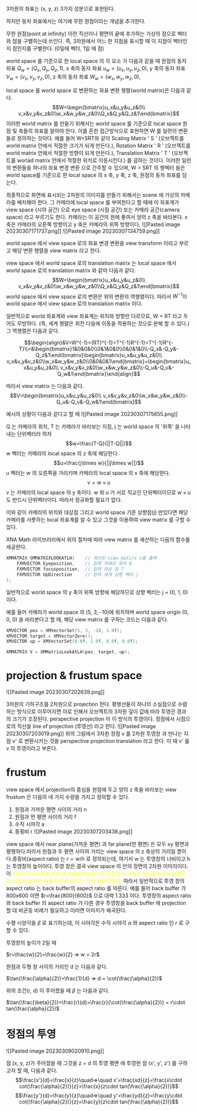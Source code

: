 3차원의 좌표는 (x, y, z) 3가지 성분으로 표현된다.

하지만 동차 좌표에서는 여기에 무한 원점이라는 개념을 추가한다.

무한 원점(point at infinity) 이란 직선이나 평면의 끝에 추가하는 가상의 점으로 벡터와 점을 구별하는데 쓰인다. 즉, 3차원에서 어느 한 지점을 표시할 때 이 지점이 벡터인지 점인지를 구별한다. (0일때 벡터, 1일 때 점)

world space 를 기준으로 한 local space 의 각 요소 가 다음과 같을 때
원점의 동자 좌표 $Q_w=(Q_x, Q_y, Q_z,1)$,
x 축의 동자 좌표 $u_w=(u_x, u_y, u_z,0)$,
y 축의 동자 좌표 $V_w=(v_x, v_y, v_z,0)$,
z 축의 동자 좌표 $W_w=(w_x, w_y, w_z,0)$,

local space 를 world space 로 변환하는 좌표 변환 행렬(world matrix)은 다음과 같다.
$$W=\begin{bmatrix}u_x&u_y&u_z&0\\ v_x&v_y&v_z&0\\w_x&w_y&w_z&0\\Q_x&Q_y&Q_z&1\end{bmatrix}$$
이러한 world matrix 를 만들기 위해서는 world space 를 기준으로 local space 원점 및 축들의 좌표를 알아야 한다. 이를 흔한 접근방식으로 표현하면 W 를 일련의 변환들로 정의하는 것이다. 예를 들어 W=SRT와 같이 Scaling Matrix ' S ' (오브젝트를 world matrix 안에서 적절한 크기가 되게 만든다.), Rotation Matrix ' R ' (오브젝트를 world matrix 안에서 적절한 방향이 되게 만든다.), Translation Matrix ' T ' (오브젝트를 worlad matrix 안에서 적절한 위치로 이동시킨다.) 를 곱하는 것이다. 이러한 일련의 변환들을 하나의 좌표 변경 변환 으로 간주할 수 있으며, W = SRT 의 행벡터 들은 world space를 기준으로 한 local space 의 x 축, y 축, z 축, 원점의 동차 좌표를 담는다.

최종적으로 화면에 표시되는 2차원의 이미지를 만들기 위해서는 scene 에 가상의 카메라를 배치해야 한다. 그 카메라에 local space 를 부여한다고 할 때에 이 좌표계가 view space (시야 공간) 으로 eye space (시점 공간) 또는 카메라 공간(camera space) 라고 부르기도 한다. 카메라는 이 공간의 원에 좋여서 양의 z 축을 바라본다. x 축은 카메라의 오른쪽 방향이고 y 축은 카메라의 위쪽 방향이다.
![[Pasted image 20230307171737.png]]
![[Pasted image 20230307134759.png]]

world space 에서 view space 로의 좌표 변경 변환을 view transform 이라고 부르고 해당 변환 행렬을 view matrix 라고 한다.

view space 에서 world space 로의 translation matrix 는 local space 에서 world space 로의 translation matrix 와 같아 다음과 같다.
$$W=\begin{bmatrix}u_x&u_y&u_z&0\\ v_x&v_y&v_z&0\\w_x&w_y&w_z&0\\Q_x&Q_y&Q_z&1\end{bmatrix}$$
world space 에서 view space 로의 변환은 위의 변환의 역행렬이다. 따라서 $W^{-1}$이 world space 에서 view space 로의 translation matrix 이다.

일반적으로 world 좌표계와 view 좌표계는 위치와 방향만 다르므로, W = RT 라고 두어도 무방하다. (즉, 세계 행렬은 회전 다음에 이동을 적용하는 것으로 분해 할 수 있다.) 그 역행렬은 다음과 같다.

$$\begin{align}&V=W^{-1}=(RT)^{-1}=T^{-1}R^{-1}=T^{-1}R^{-T}\\=&\begin{bmatrix}1&0&0&0\\0&1&0&0\\0&0&1&0\\-Q_x&-Q_y&-Q_z&1\end{bmatrix}\begin{bmatrix}u_x&u_y&u_z&0\\ v_x&v_y&v_z&0\\w_x&w_y&w_z&0\\0&0&0&1\end{bmatrix}=\begin{bmatrix}u_x&u_y&u_z&0\\ v_x&v_y&v_z&0\\w_x&w_y&w_z&0\\-Q_u&-Q_v&-Q_w&1\end{bmatrix}\end{align}$$

따라서 view matrix 는 다음과 같다.
$$V=\begin{bmatrix}u_x&u_y&u_z&0\\ v_x&v_y&v_z&0\\w_x&w_y&w_z&0\\-Q_u&-Q_v&-Q_w&1\end{bmatrix}$$

예시의 상황이 다음과 같다고 할 때
![[Pasted image 20230307175655.png]]

Q 는 카메라의 위치, T 는 카메라가 바라보는 지점, j 는 world space 의 '위쪽' 을 나타내는 단위벡터라 하자
$$w=\frac{T-Q}{||T-Q||}$$
w 벡터는 카메라의 local space 의 z 축에 해당한다.
$$u=\frac{j\times w}{||j\times w||}$$
u 벡터는 w 의 오른쪽을 가리키며 카메라의 local space 의 x 축에 해당한다.
$$v=w\times u$$
v 는 카메라의 local space 의 y 축이다. w 와 u 가 서로 직교인 단위벡터이므로  $w\times u$ 도 반드시 단위벡터이다. 따라서 정규화할 필요가 없다.

이와 같이 카메라의 위치와 대상점 그리고 world space 기준 상향점(j) 만있다면 해당 카메라를 서룻하는 local 좌표계를 알 수 있고 그것을 이용하여 view matrix 를 구할 수 있다.

XNA Math 라이브러리에서 위의 절차에 따라 view matrix 를 셰산하는 다음의 함수를 세공한다.
```c++
XMMATRIX SMMATRIXLOOKATLH(    // 계산된 view matirx v를 출력
	FXMVECTOR Eyeposition,    // 입력 카메라 위치 Q
	FXMVECTOR focusposition,  // 입력 대상 점 T
	FXMVECTOR UpDirection     // 입력 세계 상향 벡터 j
);
```

일반적으로 world space 의 y 축이 위쪽 방향에 해당하므로 상향 벡터는 j = (0, 1, 0) 이다. 

예를 들어 카메라가 world space 의 (5, 3, -10)에 위치하며 world space origin  (0, 0, 0) 을 바라본다고 할 때, 해당 view matrix 를 구하는 코드는 다음과 같다.
```c++
XMVECTOR pos = XMVectorSet(5, 3, -10, 1.0f);
XMVECTOR target = XMVectorZero();
XMVECTOR up = XMVectorSet(0.0f, 1.0f, 0.0f, 0.0f);

XMMATRIX V = XMMatrixLookAtLH(pos, target, up);
```

# projection & frustum space

![[Pasted image 20230307202639.png]]

3차원의 기하구조를 2차원으로 projection 한다. 평행선들이 하나의 소실점으로 수렴하는 방식으로 이루어지면 이로 인해서 오브젝트의 3차원 깊이 값에 따라 투영괸 경과 의 크기가 조정된다. perspective projection 이 이 방식의 투영이다. 정점에서 시점으로의 직선을 line of projection (투영선) 라고 한다.
![[Pasted image 20230307203019.png]]
위의 그림에서 3차원 정점 v 를 2차원 투영창 과 만나는 지점 v' 로 변환시키는 것을 perspective projection translation 라고 한다. 이 때 v' 를 v 의 투영이라고 부른다.

# frustum

view space 에서 projection의 중심을 원점에 두고 양의 z 축을 바라보는 view frustum 은 다음의 네 가지 수량을 가지고 정의할 수 있다. 
1. 원점과 가까운 평면 사이의 거리 n
2. 원점과 먼 평면 사이의 거리 f
3. 수직 시야각 a
4. 종횡비 r
![[Pasted image 20230307203438.png]]

view space 에서 near plane(가까운 평면) 과 far plane(먼 평면) 은 모두 xy 평면과 평행하다.따라서 원점과 두 평면 사이의 거리는 view space 의 z 축상의 거리일 뿐이다.종횡비(aspect ratio) 는 $r=w/h$ 로 정의되는데, 여기서 w 는 투영창의 너비이고 h 는 투영창의 높이이다.
투영 창은 결국 view space 의 안의 장면의 2차원 이미지이다. 이 <span style="color: yellow">이미지가 back buffer 에 mapping 되므로 투영창의 너비와 높이를 back buffer 의 너비와 높이의 비율과 같게 만드는 것이 바람직하다.</span>
따라서 일반적으로 투영 창의 aspect ratio 는 back buffer의 aspect ratio 를 따른다. 예를 들어 back buffer 가 800x600 이면 $r=\frac{800}{600}$ 으로 대략 1.333 이다. 투영창의 aspect ratio 와 back buffer 의 aspect ratio 가 다른 경우 투영창을 back buffer 에 projection 할 대 비균등 비례가 필요하고 이러면 이미지가 왜곡된다.

수평 시양각을 $\beta$ 로 표기하는데, 이 시야각은 수직 시야각 $\alpha$ 와 aspect ratio 인 $r$ 로 구할 수 있다. 

투영창의 높이가 2일 때

$r=\frac{w}{2}=\frac{w}{2} => w = 2r$

원점과 두형 창 사이의 거리인 d 는 다음과 같다.

$\tan(\frac{\alpha}{2})=\frac{1}{d} => d = \cot(\frac{\alpha}{2})$

위의 조건(r, d) 이 주어졌을 때 $\beta$ 는 다음과 같다.

$\tan(\frac{\beta}{2})=\frac{r}{d}=\frac{r}{\cot(\frac{\alpha}{2})} = r\cdot tan(\frac{\alpha}{2})$


# 정점의 투영

![[Pasted image 20230309020910.png]]

점 (x, y, z)가 주어졌을 때 그것을 z = d 의 투영 평면 에 투영한 점 (x', y', z') 를 구하고자 할 때, 다음과 같다.
$$\frac{x'}{d}=\frac{x}{z}\quad=>\quad x'=\frac{xd}{z}=\frac{x\cdot cot(\frac{\alpha}{2})}{z}=\frac{x}{z\cdot tan(\frac{\alpha}{2})}$$
$$\frac{y'}{d}=\frac{y}{z}\quad=>\quad y'=\frac{yd}{z}=\frac{y\cdot cot(\frac{\alpha}{2})}{z}=\frac{y}{z\cdot tan(\frac{\alpha}{2})}$$

